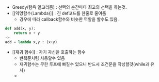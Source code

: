 - Greedy(탐욕 알고리즘) : 선택의 순간마다 최고의 선택을 하는것.
- [[익명함수(Lambda)]] : 긴 def코드를 한줄로 줄여줌
	- 경우에 따라 callback함수와 비슷한 역할을 할수도 있음.
```python
def add(x, y):
    return x + y
-> 
add = lambda x,y : (x+y)
```
- [[재귀 함수]] : 자기 자신을 호출하는 함수
	- 반복문처럼 사용할수 있음
	- 재귀함수는 무한 루프에 빠질수 있으니 반드시 조건문을 작성할것(while과 유사)
	- 